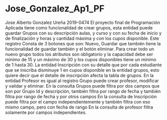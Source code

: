 # Jose_Gonzalez_Ap1_PF
Jose Alberto Gonzalez Ureña 
2019-0474
El proyecto final de Programación Aplicada tiene como funcionalidad de crear grupos, esta entidad puede guardar Grupos con su descripción aulas, y curso y con su fecha de inicio y de finalización y horas y cantidad máxima y con los cupos disponible. Este registro Consta de 3 botones que son: Nuevo, Guardar que también tiene la funcionalidad de guardar también y el botón eliminar. Para crear todo un nuevo grupo todos los atributos son obligatorio y la capacidad debe ser mínimo de 15 y un máximo de 30 y los cupos disponibles tiene un mínimo de 1 hasta 30.
La entidad Inscripción con su detalle que por cada estudiante que se inscriba disminuye 1 en cupos disponible en la entidad grupos, esto quiere decir que el detalle de inscripción afecta la tabla de grupos.
En la entidad Profesor es igual al registro Grupo puede crear profesor, modificar y validar y eliminar.
En la consulta Grupos puede filtra por dos campos que son por Grupo Id y descripción, también filtra por rango de fecha y también filtra por rango de fecha y por otros campos
En la consulta de Inscripción puede filtra por el campo independientemente y también filtra con eso mismo campo, pero con fecha de rango
En la consulta de profesor filtra solamente por campos independientes.
